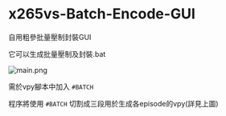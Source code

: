 # x265vs-Batch-Encode-GUI
自用粗參批量壓制封裝GUI

它可以生成批量壓制及封裝.bat

![](https://raw.githubusercontent.com/010203le/x265vs-Batch-Encode-GUI/main/img/main.png "main.png")

需於vpy腳本中加入 `#BATCH` 

程序將使用 `#BATCH` 切割成三段用於生成各episode的vpy(詳見上圖)

